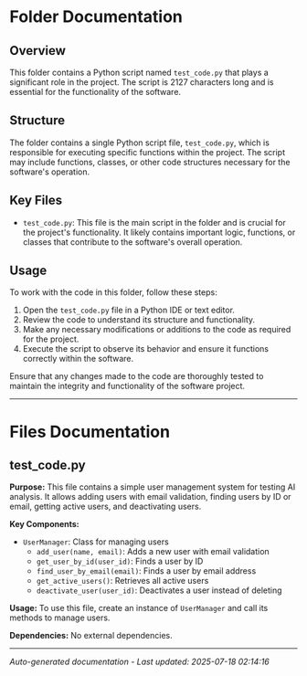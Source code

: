 # Folder Documentation

## Overview
This folder contains a Python script named `test_code.py` that plays a significant role in the project. The script is 2127 characters long and is essential for the functionality of the software.

## Structure
The folder contains a single Python script file, `test_code.py`, which is responsible for executing specific functions within the project. The script may include functions, classes, or other code structures necessary for the software's operation.

## Key Files
- `test_code.py`: This file is the main script in the folder and is crucial for the project's functionality. It likely contains important logic, functions, or classes that contribute to the software's overall operation.

## Usage
To work with the code in this folder, follow these steps:
1. Open the `test_code.py` file in a Python IDE or text editor.
2. Review the code to understand its structure and functionality.
3. Make any necessary modifications or additions to the code as required for the project.
4. Execute the script to observe its behavior and ensure it functions correctly within the software.

Ensure that any changes made to the code are thoroughly tested to maintain the integrity and functionality of the software project.

---

# Files Documentation

## test_code.py

**Purpose:** This file contains a simple user management system for testing AI analysis. It allows adding users with email validation, finding users by ID or email, getting active users, and deactivating users.

**Key Components:**
- `UserManager`: Class for managing users
  - `add_user(name, email)`: Adds a new user with email validation
  - `get_user_by_id(user_id)`: Finds a user by ID
  - `find_user_by_email(email)`: Finds a user by email address
  - `get_active_users()`: Retrieves all active users
  - `deactivate_user(user_id)`: Deactivates a user instead of deleting

**Usage:** To use this file, create an instance of `UserManager` and call its methods to manage users.

**Dependencies:** No external dependencies.

---
*Auto-generated documentation - Last updated: 2025-07-18 02:14:16*
